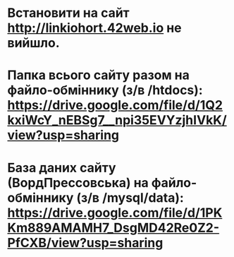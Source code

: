 # Встановити на сайт http://linkiohort.42web.io не вийшло.
# Папка всього сайту разом на файло-обміннику (з/в /htdocs): https://drive.google.com/file/d/1Q2kxiWcY_nEBSg7__npi35EVYzjhIVkK/view?usp=sharing
# База даних сайту (ВордПрессовська) на файло-обміннику (з/в /mysql/data): https://drive.google.com/file/d/1PKKm889AMAMH7_DsgMD42Re0Z2-PfCXB/view?usp=sharing
